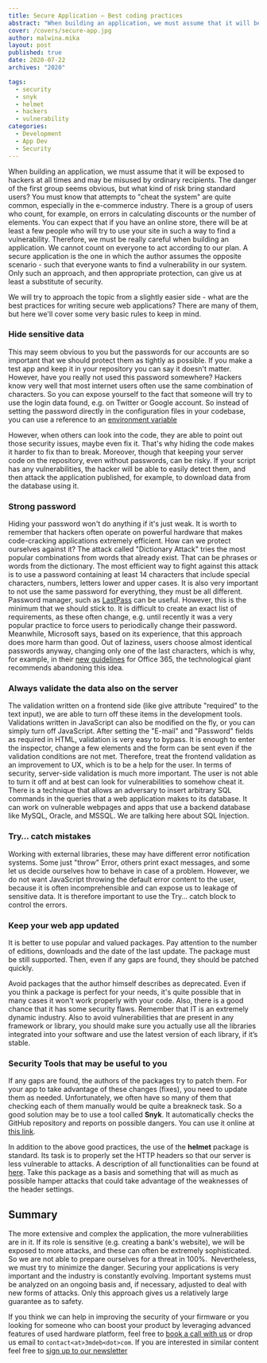 ```yaml
---
title: Secure Application – Best coding practices
abstract: "When building an application, we must assume that it will be exposed to hackers at all times and may be misused by ordinary recipients. The danger of the first group seems obvious, but what kind of risk bring standard users?"
cover: /covers/secure-app.jpg
author: malwina.mika
layout: post
published: true
date: 2020-07-22
archives: "2020"

tags:
  - security
  - snyk
  - helmet
  - hackers
  - vulnerability
categories:
  - Development
  - App Dev
  - Security
---
```


When building an application, we must assume that it will be exposed to hackers at all times and may be misused by ordinary recipients. The danger of the first group seems obvious, but what kind of risk bring standard users? You must know that attempts to "cheat the system" are quite common, especially in the e-commerce industry. There is a group of users who count, for example, on errors in calculating discounts or the number of elements. You can expect that if you have an online store, there will be at least a few people who will try to use your site in such a way to find a vulnerability. Therefore, we must be really careful when building an application. We cannot count on everyone to act according to our plan. A secure application is the one in which the author assumes the opposite scenario - such that everyone wants to find a vulnerability in our system. Only such an approach, and then appropriate protection, can give us at least a substitute of security.

We will try to approach the topic from a slightly easier side - what are the best practices for writing secure web applications?
There are many of them, but here we'll cover some very basic rules to keep in mind.

### Hide sensitive data

This may seem obvious to you but the passwords for our accounts are so important that we should protect them as tightly as possible.
If you make a test app and keep it in your repository you can say it doesn't matter. However, have you really not used this password somewhere? Hackers know very well that most internet users often use the same combination of characters. So you can expose yourself to the fact that someone will try to use the login data found, e.g. on Twitter or Google account. So instead of setting the password directly in the configuration files in your codebase, you can use a reference to an [environment variable](https://docs.microsoft.com/en-us/aspnet/core/security/app-secrets?view=aspnetcore-3.1&tabs=windows/)

However, when others can look into the code, they are able to point out those security issues, maybe even fix it. That's why hiding the code makes it harder to fix than to break. Moreover, though that keeping your server code on the repository, even without passwords, can be risky. If your script has any vulnerabilities, the hacker will be able to easily detect them, and then attack the application published, for example, to download data from the database using it.

### Strong password

Hiding your password won't do anything if it's just weak. It is worth to remember that hackers often operate on powerful hardware that makes code-cracking applications extremely efficient. How can we protect ourselves against it? The attack called "Dictionary Attack" tries the most popular combinations from words that already exist. That can be phrases or words from the dictionary.
The most efficient way to fight against this attack is to use a password containing at least 14 characters that include special characters, numbers, letters lower and upper cases. It is also very important to not use the same password for everything, they must be all different. Password manager, such as [LastPass](https://blog.lastpass.com/2018/01/sites-protect-password-manager.html/) can be useful. However, this is the minimum that we should stick to. It is difficult to create an exact list of requirements, as these often change, e.g. until recently it was a very popular practice to force users to periodically change their password. Meanwhile, Microsoft says, based on its experience, that this approach does more harm than good. Out of laziness, users choose almost identical passwords anyway, changing only one of the last characters, which is why, for example, in their [new guidelines](https://docs.microsoft.com/en-us/microsoft-365/admin/misc/password-policy-recommendations?view=o365-worldwide/) for Office 365, the technological giant recommends abandoning this idea.


### Always validate the data also on the server

The validation written on a frontend side (like give attribute "required" to the text input), we are able to turn off these items in the development tools. Validations written in JavaScript can also be modified on the fly, or you can simply turn off JavaScript.
After setting the "E-mail" and "Password" fields as required in HTML, validation is very easy to bypass. It is enough to enter the inspector, change a few elements and the form can be sent even if the validation conditions are not met. Therefore, treat the frontend validation as an improvement to UX, which is to be a help for the user. In terms of security, server-side validation is much more important. The user is not able to turn it off and at best can look for vulnerabilities to somehow cheat it. There is a technique that allows an adversary to insert arbitrary SQL commands in the queries that a web application makes to its database. It can work on vulnerable webpages and apps that use a backend database like MySQL, Oracle, and MSSQL. We are talking here about SQL Injection.  

### Try… catch mistakes

Working with external libraries, these may have different error notification systems. Some just "throw" Error, others print exact messages, and some let us decide ourselves how to behave in case of a problem. However, we do not want JavaScript throwing the default error content to the user, because it is often incomprehensible and can expose us to leakage of sensitive data. It is therefore important to use the Try… catch block to control the errors.

### Keep your web app updated

It is better to use popular and valued packages. Pay attention to the number of editions, downloads and the date of the last update. The package must be still supported. Then, even if any gaps are found, they should be patched quickly.

Avoid packages that the author himself describes as deprecated. Even if you think a package is perfect for your needs, it's quite possible that in many cases it won't work properly with your code. Also, there is a good chance that it has some security flaws. Remember that IT is an extremely dynamic industry.
Also to avoid vulnerabilities that are present in any framework or library, you should make sure you actually use all the libraries integrated into your software and use the latest version of each library, if it’s stable.

### Security Tools that may be useful to you

If any gaps are found, the authors of the packages try to patch them. For your app to take advantage of these changes (fixes), you need to update them as needed. Unfortunately, we often have so many of them that checking each of them manually would be quite a breakneck task. So a good solution may be to use a tool called **Snyk**. It automatically checks the GitHub repository and reports on possible dangers. You can use it online at [this link](https://snyk.io/test/).

In addition to the above good practices, the use of the **helmet** package is standard. Its task is to properly set the HTTP headers so that our server is less vulnerable to attacks. A description of all functionalities can be found at [here](https://helmetjs.github.io/). Take this package as a basis and something that will as much as possible hamper attacks that could take advantage of the weaknesses of the header settings.

## Summary

The more extensive and complex the application, the more vulnerabilities are in it. If its role is sensitive (e.g. creating a bank's website), we will be exposed to more attacks, and these can often be extremely sophisticated. So we are not able to prepare ourselves for a threat in 100%.  Nevertheless, we must try to minimize the danger. Securing your applications is very important and the industry is constantly evolving. Important systems must be analyzed on an ongoing basis and, if necessary, adjusted to deal with new forms of attacks. Only this approach gives us a relatively large guarantee as to safety.

If you think we can help in improving the security of your firmware or you
looking for someone who can boost your product by leveraging advanced features
of used hardware platform, feel free to [book a call with us](https://calendly.com/3mdeb/consulting-remote-meeting)
or drop us email to `contact<at>3mdeb<dot>com`. If you are interested in similar
content feel free to [sign up to our newsletter](http://eepurl.com/gfoekD)
